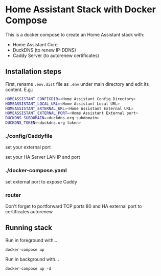 # Home Assistant Stack with Docker Compose

This is a docker compose to create an Home Assistant stack with:

- Home Assistant Core
- DuckDNS (to renew IP-DDNS)
- Caddy Server (to autorenew certificates)

## Installation steps

First, rename `.env.dist` file as `.env` under main directory and edit its content. E.g.:

```bash
HOMEASSISTANT_CONFIGDIR=<Home Assistant Config Directory>
HOMEASSISTANT_LOCAL_URL=<Home Assistant Local URL>
HOMEASSISTANT_EXTERNAL_URL=<Home Assistant External URL>
HOMEASSISTANT_EXTERNAL_PORT=<Home Assistant External port>
DUCKDNS_SUBDOMAIN=<duckdns.org subdomain>
DUCKDNS_TOKEN=<duckdns.org token>
```

### ./config/Caddyfile

set your external port

set your HA Server LAN IP and port

### ./docker-compose.yaml

set external port to expose Caddy

### router

Don't forget to portforward TCP ports 80 and HA external port to certificates autorenew

## Running stack

Run in foreground with...

`docker-compose up`

Run in background with...

`docker-compose up -d`
